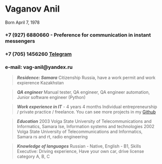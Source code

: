 #  Vaganov Anil



Born April 7, 1978

### __+7 (927) 6880660__ - Preference for communication in instant messengers
### __+7 (705) 1456260__ [Telegram](https://t.meV_Anil_R)
### e-mail: __vag-anil@yandex.ru__




> ___Residence: Samara___
Citizenship Russia, have a work permit and work expierence Kazakhstan  




>___QA engineer___
Manual tester, QA engineer, QA engineer automation, Junior software engineer (Python)  



>___Work experience in IT___ - 4 years 4 months
Individual entrepreneurship / private practice / freelance.
You can see more projects in my [Github](https://github.com/VaganovAnil)



>___Education___
2003 Volga State University of Telecommunications and Informatics, Samara
Ise, Information systems and technologies
2002 Volga State University of Telecommunications and Informatics, Samara
rs and rt, radio engineering     



>___Knowledge of languages___ Russian - Native,
English - B1,
Skills Executive: Driving experience, Have your own car, drive license category A, B, C

